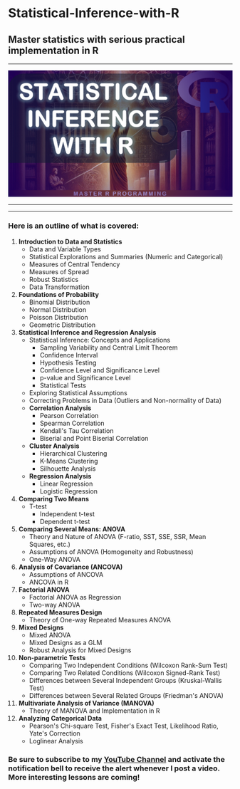 # Statistical-Inference-with-R
## Master statistics with serious practical implementation in R

<hr>

![Stat Inference](https://github.com/elijah-appiah/Statistical-Inference-with-R/blob/main/stat%20inference%20cover%20image.png)

<hr>
<hr>

### Here is an outline of what is covered:

1. **Introduction to Data and Statistics** 
   - Data and Variable Types
   - Statistical Explorations and Summaries (Numeric and Categorical)
   - Measures of Central Tendency
   - Measures of Spread
   - Robust Statistics
   - Data Transformation	
2. **Foundations of Probability**
   - Binomial Distribution
   - Normal Distribution
   - Poisson Distribution
   - Geometric Distribution
3. **Statistical Inference and Regression Analysis**
   - Statistical Inference: Concepts and Applications
     - Sampling Variability and Central Limit Theorem
     - Confidence Interval
     - Hypothesis Testing
     - Confidence Level and Significance Level
     - p-value and Significance Level
     - Statistical Tests
   - Exploring Statistical Assumptions
   - Correcting Problems in Data (Outliers and Non-normality of Data)
   - **Correlation Analysis**
     - Pearson Correlation
     - Spearman Correlation
     - Kendall's Tau Correlation
     - Biserial and Point Biserial Correlation
   - **Cluster Analysis**
     - Hierarchical Clustering
     - K-Means Clustering
     - Silhouette Analysis
   - **Regression Analysis**
     - Linear Regression
     - Logistic Regression
4. **Comparing Two Means**
   - T-test
     - Independent t-test
     - Dependent t-test	
5. **Comparing Several Means: ANOVA**
   - Theory and Nature of ANOVA (F-ratio, SST, SSE, SSR, Mean Squares, etc.)
   - Assumptions of ANOVA (Homogeneity and Robustness)
   - One-Way ANOVA	
6. **Analysis of Covariance (ANCOVA)**
   - Assumptions of ANCOVA
   - ANCOVA in R	
7. **Factorial ANOVA**
   - Factorial ANOVA as Regression
   - Two-way ANOVA	
8. **Repeated Measures Design**
   - Theory of One-way Repeated Measures ANOVA	
9. **Mixed Designs**
    - Mixed ANOVA
    - Mixed Designs as a GLM
    - Robust Analysis for Mixed Designs	
10. **Non-parametric Tests**
    - Comparing Two Independent Conditions (Wilcoxon Rank-Sum Test)
    - Comparing Two Related Conditions (Wilcoxon Signed-Rank Test)
    - Differences between Several Independent Groups (Kruskal-Wallis Test)
    - Differences between Several Related Groups (Friedman's ANOVA)	
11. **Multivariate Analysis of Variance (MANOVA)**
    - Theory of MANOVA and Implementation in R
12. **Analyzing Categorical Data**
    - Pearson's Chi-square Test, Fisher's Exact Test, Likelihood Ratio, Yate's Correction
    - Loglinear Analysis

### Be sure to subscribe to my [YouTube Channel](https://www.youtube.com/c/@ElijahAppiah) and activate the notification bell to receive the alert whenever I post a video. More interesting lessons are coming!
